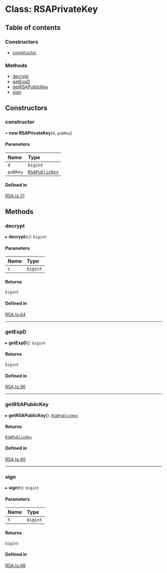 # Class: RSAPrivateKey

## Table of contents

### Constructors

- [constructor](RSAPrivateKey.md#constructor)

### Methods

- [decrypt](RSAPrivateKey.md#decrypt)
- [getExpD](RSAPrivateKey.md#getexpd)
- [getRSAPublicKey](RSAPrivateKey.md#getrsapublickey)
- [sign](RSAPrivateKey.md#sign)

## Constructors

### constructor

• **new RSAPrivateKey**(`d`, `pubKey`)

#### Parameters

| Name | Type |
| :------ | :------ |
| `d` | `bigint` |
| `pubKey` | [`RSAPublicKey`](RSAPublicKey.md) |

#### Defined in

[RSA.ts:31](https://github.com/Big-3/Moduls-Ciber/blob/cf333a7/src/ts/RSA.ts#L31)

## Methods

### decrypt

▸ **decrypt**(`c`): `bigint`

#### Parameters

| Name | Type |
| :------ | :------ |
| `c` | `bigint` |

#### Returns

`bigint`

#### Defined in

[RSA.ts:44](https://github.com/Big-3/Moduls-Ciber/blob/cf333a7/src/ts/RSA.ts#L44)

___

### getExpD

▸ **getExpD**(): `bigint`

#### Returns

`bigint`

#### Defined in

[RSA.ts:36](https://github.com/Big-3/Moduls-Ciber/blob/cf333a7/src/ts/RSA.ts#L36)

___

### getRSAPublicKey

▸ **getRSAPublicKey**(): [`RSAPublicKey`](RSAPublicKey.md)

#### Returns

[`RSAPublicKey`](RSAPublicKey.md)

#### Defined in

[RSA.ts:40](https://github.com/Big-3/Moduls-Ciber/blob/cf333a7/src/ts/RSA.ts#L40)

___

### sign

▸ **sign**(`h`): `bigint`

#### Parameters

| Name | Type |
| :------ | :------ |
| `h` | `bigint` |

#### Returns

`bigint`

#### Defined in

[RSA.ts:48](https://github.com/Big-3/Moduls-Ciber/blob/cf333a7/src/ts/RSA.ts#L48)
